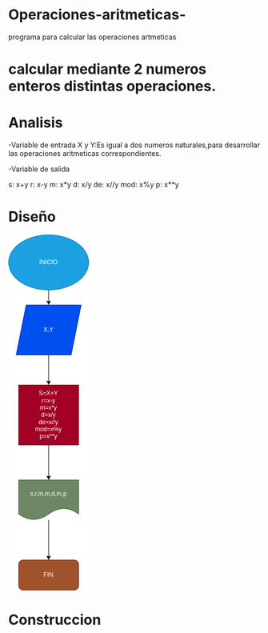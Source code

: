 # Operaciones-aritmeticas-
programa para calcular las operaciones artmeticas 

# calcular mediante 2 numeros enteros distintas operaciones.


# Analisis 

-Variable de entrada 
X y Y:Es igual a dos numeros naturales,para desarrollar las operaciones aritmeticas correspondientes.

-Variable de salida 

s: x+y
r: x-y 
m: x*y
d: x/y
de: x//y
mod: x%y
p: x**y


# Diseño 
![Diagrama de flujo](diagrama.png "diagrama de flujo")

# Construccion 


